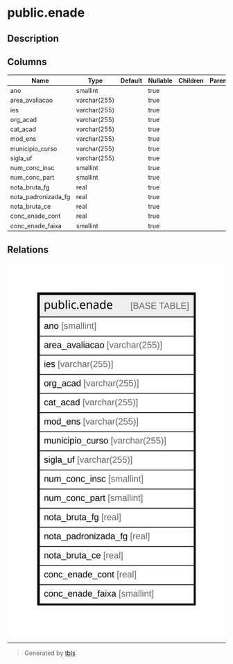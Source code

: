 # public.enade

## Description

## Columns

| Name | Type | Default | Nullable | Children | Parents | Comment |
| ---- | ---- | ------- | -------- | -------- | ------- | ------- |
| ano | smallint |  | true |  |  |  |
| area_avaliacao | varchar(255) |  | true |  |  |  |
| ies | varchar(255) |  | true |  |  |  |
| org_acad | varchar(255) |  | true |  |  |  |
| cat_acad | varchar(255) |  | true |  |  |  |
| mod_ens | varchar(255) |  | true |  |  |  |
| municipio_curso | varchar(255) |  | true |  |  |  |
| sigla_uf | varchar(255) |  | true |  |  |  |
| num_conc_insc | smallint |  | true |  |  |  |
| num_conc_part | smallint |  | true |  |  |  |
| nota_bruta_fg | real |  | true |  |  |  |
| nota_padronizada_fg | real |  | true |  |  |  |
| nota_bruta_ce | real |  | true |  |  |  |
| conc_enade_cont | real |  | true |  |  |  |
| conc_enade_faixa | smallint |  | true |  |  |  |

## Relations

![er](public.enade.svg)

---

> Generated by [tbls](https://github.com/k1LoW/tbls)

